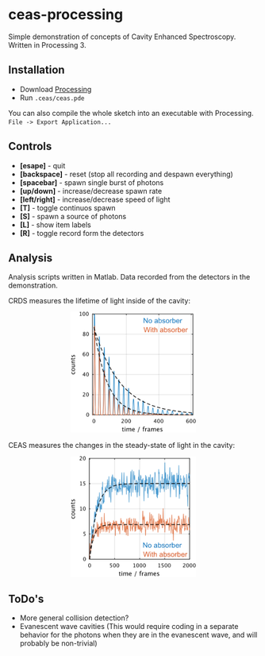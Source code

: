 # ceas-processing
Simple demonstration of concepts of Cavity Enhanced Spectroscopy. Written in Processing 3.

## Installation

- Download [Processing](https://processing.org)
- Run `.ceas/ceas.pde`

You can also compile the whole sketch into an executable with Processing. `File -> Export Application...`

## Controls

- __[esape]__ - quit
- __[backspace]__ - reset (stop all recording and despawn everything)
- __[spacebar]__ - spawn single burst of photons
- __[up/down]__ - increase/decrease spawn rate
- __[left/right]__ - increase/decrease speed of light
- __[T]__ - toggle continuos spawn
- __[S]__ - spawn a source of photons
- __[L]__ - show item labels
- __[R]__ - toggle record form the detectors

## Analysis

Analysis scripts written in Matlab. Data recorded from the detectors in the demonstration.

CRDS measures the lifetime of light inside of the cavity:

<center><img src="./analysis/figures/crds.png" width="50%"></center>

CEAS measures the changes in the steady-state of light in the cavity:

<center><img src="./analysis/figures/ceas.png" width="50%"></center>

## ToDo's

- More general collision detection? 
- Evanescent wave cavities (This would require coding in a separate behavior for the photons when they are in the evanescent wave, and will probably be non-trivial)
